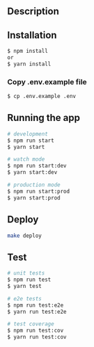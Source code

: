 ## Description

## Installation

```bash
$ npm install
or
$ yarn install
```

### Copy .env.example file
```bash
$ cp .env.example .env
```

## Running the app

```bash
# development
$ npm run start
$ yarn start

# watch mode
$ npm run start:dev
$ yarn start:dev

# production mode
$ npm run start:prod
$ yarn start:prod
```

## Deploy

```bash
make deploy
```

## Test

```bash
# unit tests
$ npm run test
$ yarn test

# e2e tests
$ npm run test:e2e
$ yarn run test:e2e

# test coverage
$ npm run test:cov
$ yarn run test:cov
```
